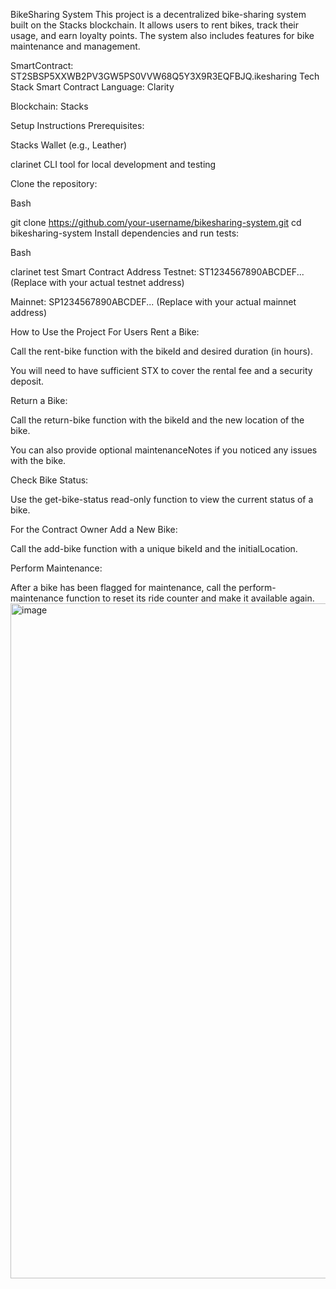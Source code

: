BikeSharing System
This project is a decentralized bike-sharing system built on the Stacks blockchain. It allows users to rent bikes, track their usage, and earn loyalty points. The system also includes features for bike maintenance and management.

SmartContract: ST2SBSP5XXWB2PV3GW5PS0VVW68Q5Y3X9R3EQFBJQ.ikesharing
Tech Stack
Smart Contract Language: Clarity

Blockchain: Stacks

Setup Instructions
Prerequisites:

Stacks Wallet (e.g., Leather)

clarinet CLI tool for local development and testing

Clone the repository:

Bash

git clone https://github.com/your-username/bikesharing-system.git
cd bikesharing-system
Install dependencies and run tests:

Bash

clarinet test
Smart Contract Address
Testnet: ST1234567890ABCDEF... (Replace with your actual testnet address)

Mainnet: SP1234567890ABCDEF... (Replace with your actual mainnet address)

How to Use the Project
For Users
Rent a Bike:

Call the rent-bike function with the bikeId and desired duration (in hours).

You will need to have sufficient STX to cover the rental fee and a security deposit.

Return a Bike:

Call the return-bike function with the bikeId and the new location of the bike.

You can also provide optional maintenanceNotes if you noticed any issues with the bike.

Check Bike Status:

Use the get-bike-status read-only function to view the current status of a bike.

For the Contract Owner
Add a New Bike:

Call the add-bike function with a unique bikeId and the initialLocation.

Perform Maintenance:

After a bike has been flagged for maintenance, call the perform-maintenance function to reset its ride counter and make it available again.
<img width="1920" height="1080" alt="image" src="https://github.com/user-attachments/assets/b087b975-60dc-43d4-8c0d-f0d9374ce0a8" />

